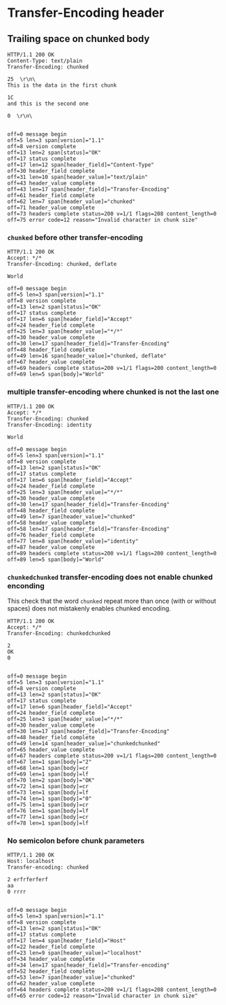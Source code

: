 Transfer-Encoding header
========================

## Trailing space on chunked body

<!-- meta={"type": "response"} -->
```http
HTTP/1.1 200 OK
Content-Type: text/plain
Transfer-Encoding: chunked

25  \r\n\
This is the data in the first chunk

1C
and this is the second one

0  \r\n\


```

```log
off=0 message begin
off=5 len=3 span[version]="1.1"
off=8 version complete
off=13 len=2 span[status]="OK"
off=17 status complete
off=17 len=12 span[header_field]="Content-Type"
off=30 header_field complete
off=31 len=10 span[header_value]="text/plain"
off=43 header_value complete
off=43 len=17 span[header_field]="Transfer-Encoding"
off=61 header_field complete
off=62 len=7 span[header_value]="chunked"
off=71 header_value complete
off=73 headers complete status=200 v=1/1 flags=208 content_length=0
off=75 error code=12 reason="Invalid character in chunk size"
```

### `chunked` before other transfer-encoding

<!-- meta={"type": "response"} -->
```http
HTTP/1.1 200 OK
Accept: */*
Transfer-Encoding: chunked, deflate

World
```

```log
off=0 message begin
off=5 len=3 span[version]="1.1"
off=8 version complete
off=13 len=2 span[status]="OK"
off=17 status complete
off=17 len=6 span[header_field]="Accept"
off=24 header_field complete
off=25 len=3 span[header_value]="*/*"
off=30 header_value complete
off=30 len=17 span[header_field]="Transfer-Encoding"
off=48 header_field complete
off=49 len=16 span[header_value]="chunked, deflate"
off=67 header_value complete
off=69 headers complete status=200 v=1/1 flags=200 content_length=0
off=69 len=5 span[body]="World"
```

### multiple transfer-encoding where chunked is not the last one

<!-- meta={"type": "response"} -->
```http
HTTP/1.1 200 OK
Accept: */*
Transfer-Encoding: chunked
Transfer-Encoding: identity

World
```

```log
off=0 message begin
off=5 len=3 span[version]="1.1"
off=8 version complete
off=13 len=2 span[status]="OK"
off=17 status complete
off=17 len=6 span[header_field]="Accept"
off=24 header_field complete
off=25 len=3 span[header_value]="*/*"
off=30 header_value complete
off=30 len=17 span[header_field]="Transfer-Encoding"
off=48 header_field complete
off=49 len=7 span[header_value]="chunked"
off=58 header_value complete
off=58 len=17 span[header_field]="Transfer-Encoding"
off=76 header_field complete
off=77 len=8 span[header_value]="identity"
off=87 header_value complete
off=89 headers complete status=200 v=1/1 flags=200 content_length=0
off=89 len=5 span[body]="World"
```

### `chunkedchunked` transfer-encoding does not enable chunked enconding

This check that the word `chunked` repeat more than once (with or without spaces) does not mistakenly enables chunked encoding.

<!-- meta={"type": "response"} -->
```http
HTTP/1.1 200 OK
Accept: */*
Transfer-Encoding: chunkedchunked

2
OK
0


```

```log
off=0 message begin
off=5 len=3 span[version]="1.1"
off=8 version complete
off=13 len=2 span[status]="OK"
off=17 status complete
off=17 len=6 span[header_field]="Accept"
off=24 header_field complete
off=25 len=3 span[header_value]="*/*"
off=30 header_value complete
off=30 len=17 span[header_field]="Transfer-Encoding"
off=48 header_field complete
off=49 len=14 span[header_value]="chunkedchunked"
off=65 header_value complete
off=67 headers complete status=200 v=1/1 flags=200 content_length=0
off=67 len=1 span[body]="2"
off=68 len=1 span[body]=cr
off=69 len=1 span[body]=lf
off=70 len=2 span[body]="OK"
off=72 len=1 span[body]=cr
off=73 len=1 span[body]=lf
off=74 len=1 span[body]="0"
off=75 len=1 span[body]=cr
off=76 len=1 span[body]=lf
off=77 len=1 span[body]=cr
off=78 len=1 span[body]=lf
```

### No semicolon before chunk parameters

<!-- meta={"type": "response"} -->
```http
HTTP/1.1 200 OK
Host: localhost
Transfer-encoding: chunked

2 erfrferferf
aa
0 rrrr


```

```log
off=0 message begin
off=5 len=3 span[version]="1.1"
off=8 version complete
off=13 len=2 span[status]="OK"
off=17 status complete
off=17 len=4 span[header_field]="Host"
off=22 header_field complete
off=23 len=9 span[header_value]="localhost"
off=34 header_value complete
off=34 len=17 span[header_field]="Transfer-encoding"
off=52 header_field complete
off=53 len=7 span[header_value]="chunked"
off=62 header_value complete
off=64 headers complete status=200 v=1/1 flags=208 content_length=0
off=65 error code=12 reason="Invalid character in chunk size"
```

